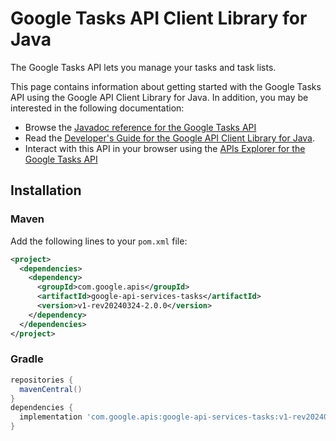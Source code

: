 # Google Tasks API Client Library for Java

The Google Tasks API lets you manage your tasks and task lists.

This page contains information about getting started with the Google Tasks API
using the Google API Client Library for Java. In addition, you may be interested
in the following documentation:

* Browse the [Javadoc reference for the Google Tasks API][javadoc]
* Read the [Developer's Guide for the Google API Client Library for Java][google-api-client].
* Interact with this API in your browser using the [APIs Explorer for the Google Tasks API][api-explorer]

## Installation

### Maven

Add the following lines to your `pom.xml` file:

```xml
<project>
  <dependencies>
    <dependency>
      <groupId>com.google.apis</groupId>
      <artifactId>google-api-services-tasks</artifactId>
      <version>v1-rev20240324-2.0.0</version>
    </dependency>
  </dependencies>
</project>
```

### Gradle

```gradle
repositories {
  mavenCentral()
}
dependencies {
  implementation 'com.google.apis:google-api-services-tasks:v1-rev20240324-2.0.0'
}
```

[javadoc]: https://googleapis.dev/java/google-api-services-tasks/latest/index.html
[google-api-client]: https://github.com/googleapis/google-api-java-client/
[api-explorer]: https://developers.google.com/apis-explorer/#p/tasks/v1/
